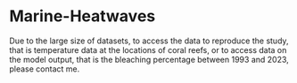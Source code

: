 # Marine-Heatwaves

Due to the large size of datasets, to access the data to reproduce the study, that is temperature data at the locations of coral reefs, or to access data on the model output, that is the bleaching percentage between 1993 and 2023, please contact me.